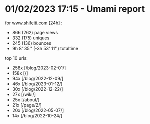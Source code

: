 # 01/02/2023 17:15 - Umami report
for www.shifeiti.com [24h] :

 - 866 (262) page views
 - 332 (175) uniques
 - 245 (136) bounces
 - 9h 8' 35'' (-3h 53' 11'') totaltime


top 10 urls:
 - 258x [/blog/2023-02-01/]
 - 158x [/]
 - 94x [/blog/2022-12-09/]
 - 46x [/blog/2023-01-12/]
 - 30x [/blog/2022-12-22/]
 - 27x [/wiki/]
 - 25x [/about/]
 - 21x [/page/2/]
 - 20x [/blog/2022-05-07/]
 - 14x [/blog/2022-10-24/]


